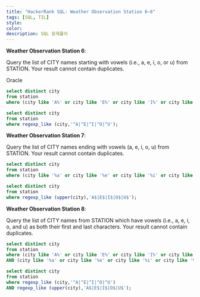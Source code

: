 ```yaml
---
title: "HackerRank SQL: Weather Observation Station 6~8"
tags: [SQL, TIL]
style:
color:
description: SQL 문제풀이
---
```

**Weather Observation Station 6**: <br/>

Query the list of CITY names starting with vowels (i.e., a, e, i, o, or u) from STATION. Your result cannot contain duplicates. <br/>

Oracle

```sql
select distinct city
from station
where (city like 'A%' or city like 'E%' or city like 'I%' or city like 'O%' or city like 'U%');
```

```sql
select distinct city
from station
where regexp_like (city,'^A|^E|^I|^O|^U');
```

**Weather Observation Station 7**: <br/>

Query the list of CITY names ending with vowels (a, e, i, o, u) from STATION. Your result cannot contain duplicates. <br/>

```sql
select distinct city
from station
where (city like '%a' or city like '%e' or city like '%i' or city like '%o' or city like '%u');
```

```sql
select distinct city
from station
where regexp_like (upper(city),'A$|E$|I$|O$|U$');
```

**Weather Observation Station 8**: <br/>

Query the list of CITY names from STATION which have vowels (i.e., a, e, i, o, and u) as both their first and last characters. Your result cannot contain duplicates.

```sql
select distinct city
from station
where (city like 'A%' or city like 'E%' or city like 'I%' or city like 'O%' or city like 'U%')
AND (city like '%a' or city like '%e' or city like '%i' or city like '%o' or city like '%u');
```

```sql
select distinct city
from station
where regexp_like (city,'^A|^E|^I|^O|^U')
AND regexp_like (upper(city),'A$|E$|I$|O$|U$');